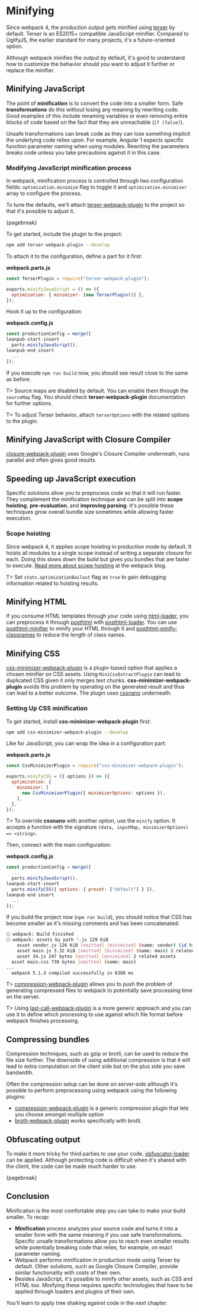 # Minifying

Since webpack 4, the production output gets minified using [terser](https://www.npmjs.com/package/terser) by default. Terser is an ES2015+ compatible JavaScript-minifier. Compared to UglifyJS, the earlier standard for many projects, it's a future-oriented option.

Although webpack minifies the output by default, it's good to understand how to customize the behavior should you want to adjust it further or replace the minifier.

## Minifying JavaScript

The point of **minification** is to convert the code into a smaller form. Safe **transformations** do this without losing any meaning by rewriting code. Good examples of this include renaming variables or even removing entire blocks of code based on the fact that they are unreachable (`if (false)`).

Unsafe transformations can break code as they can lose something implicit the underlying code relies upon. For example, Angular 1 expects specific function parameter naming when using modules. Rewriting the parameters breaks code unless you take precautions against it in this case.

### Modifying JavaScript minification process

In webpack, minification process is controlled through two configuration fields: `optimization.minimize` flag to toggle it and `optimization.minimizer` array to configure the process.

To tune the defaults, we'll attach [terser-webpack-plugin](https://www.npmjs.com/package/terser-webpack-plugin) to the project so that it's possible to adjust it.

{pagebreak}

To get started, include the plugin to the project:

```bash
npm add terser-webpack-plugin --develop
```

To attach it to the configuration, define a part for it first:

**webpack.parts.js**

```javascript
const TerserPlugin = require("terser-webpack-plugin");

exports.minifyJavaScript = () => ({
  optimization: { minimizer: [new TerserPlugin()] },
});
```

Hook it up to the configuration:

**webpack.config.js**

```javascript
const productionConfig = merge([
leanpub-start-insert
  parts.minifyJavaScript(),
leanpub-end-insert
  ...
]);
```

If you execute `npm run build` now, you should see result close to the same as before.

T> Source maps are disabled by default. You can enable them through the `sourceMap` flag. You should check **terser-webpack-plugin** documentation for further options.

T> To adjust Terser behavior, attach `terserOptions` with the related options to the plugin.

## Minifying JavaScript with Closure Compiler

[closure-webpack-plugin](https://www.npmjs.com/package/closure-webpack-plugin) uses Google's Closure Compiler underneath, runs parallel and often gives good results.

## Speeding up JavaScript execution

Specific solutions allow you to preprocess code so that it will run faster. They complement the minification technique and can be split into **scope hoisting**, **pre-evaluation**, and **improving parsing**. It's possible these techniques grow overall bundle size sometimes while allowing faster execution.

### Scope hoisting

Since webpack 4, it applies scope hoisting in production mode by default. It hoists all modules to a single scope instead of writing a separate closure for each. Doing this slows down the build but gives you bundles that are faster to execute. [Read more about scope hoisting](https://medium.com/webpack/brief-introduction-to-scope-hoisting-in-webpack-8435084c171f) at the webpack blog.

T> Set `stats.optimizationBailout` flag as `true` to gain debugging information related to hoisting results.

## Minifying HTML

If you consume HTML templates through your code using [html-loader](https://www.npmjs.com/package/html-loader), you can preprocess it through [posthtml](https://www.npmjs.com/package/posthtml) with [posthtml-loader](https://www.npmjs.com/package/posthtml-loader). You can use [posthtml-minifier](https://www.npmjs.com/package/posthtml-minifier) to minify your HTML through it and [posthtml-minify-classnames](https://www.npmjs.com/package/posthtml-minify-classnames) to reduce the length of class names.

## Minifying CSS

[css-minimizer-webpack-plugin](https://www.npmjs.com/package/css-minimizer-webpack-plugin) is a plugin-based option that applies a chosen minifier on CSS assets. Using `MiniCssExtractPlugin` can lead to duplicated CSS given it only merges text chunks. **css-minimizer-webpack-plugin** avoids this problem by operating on the generated result and thus can lead to a better outcome. The plugin uses [cssnano](http://cssnano.co/) underneath.

### Setting Up CSS minification

To get started, install **css-minimizer-webpack-plugin** first:

```bash
npm add css-minimizer-webpack-plugin --develop
```

Like for JavaScript, you can wrap the idea in a configuration part:

**webpack.parts.js**

```javascript
const CssMinimizerPlugin = require("css-minimizer-webpack-plugin");

exports.minifyCSS = ({ options }) => ({
  optimization: {
    minimizer: [
      new CssMinimizerPlugin({ minimizerOptions: options }),
    ],
  },
});
```

T> To override **cssnano** with another option, use the `minify` option. It accepts a function with the signature `(data, inputMap, minimizerOptions) => <string>`.

Then, connect with the main configuration:

**webpack.config.js**

```javascript
const productionConfig = merge([
  ...
  parts.minifyJavaScript(),
leanpub-start-insert
  parts.minifyCSS({ options: { preset: ["default"] } }),
leanpub-end-insert
  ...
]);
```

If you build the project now (`npm run build`), you should notice that CSS has become smaller as it's missing comments and has been concatenated:

```bash
⬡ webpack: Build Finished
⬡ webpack: assets by path *.js 129 KiB
    asset vendor.js 126 KiB [emitted] [minimized] (name: vendor) (id hint: commons) 2 related assets
    asset main.js 3.32 KiB [emitted] [minimized] (name: main) 2 related assets
    asset 34.js 247 bytes [emitted] [minimized] 2 related assets
  asset main.css 730 bytes [emitted] (name: main)
...
  webpack 5.1.3 compiled successfully in 6388 ms

```

T> [compression-webpack-plugin](https://www.npmjs.com/package/compression-webpack-plugin) allows you to push the problem of generating compressed files to webpack to potentially save processing time on the server.

T> Using [last-call-webpack-plugin](https://www.npmjs.com/package/last-call-webpack-plugin) is a more generic approach and you can use it to define which processing to use against which file format before webpack finishes processing.

## Compressing bundles

Compression techniques, such as gzip or brotli, can be used to reduce the file size further. The downside of using additional compression is that it will lead to extra computation on the client side but on the plus side you save bandwidth.

Often the compression setup can be done on server-side although it's possible to perform preprocessing using webpack using the following plugins:

- [compression-webpack-plugin](https://www.npmjs.com/package/compression-webpack-plugin) is a generic compression plugin that lets you choose amongst multiple option
- [brotli-webpack-plugin](https://www.npmjs.com/package/brotli-webpack-plugin) works specifically with brotli.

## Obfuscating output

To make it more tricky for third parties to use your code, [obfuscator-loader](https://github.com/javascript-obfuscator/obfuscator-loader) can be applied. Although protecting code is difficult when it's shared with the client, the code can be made much harder to use.

{pagebreak}

## Conclusion

Minification is the most comfortable step you can take to make your build smaller. To recap:

- **Minification** process analyzes your source code and turns it into a smaller form with the same meaning if you use safe transformations. Specific unsafe transformations allow you to reach even smaller results while potentially breaking code that relies, for example, on exact parameter naming.
- Webpack performs minification in production mode using Terser by default. Other solutions, such as Google Closure Compiler, provide similar functionality with costs of their own.
- Besides JavaScript, it's possible to minify other assets, such as CSS and HTML too. Minifying these requires specific technologies that have to be applied through loaders and plugins of their own.

You'll learn to apply tree shaking against code in the next chapter.
